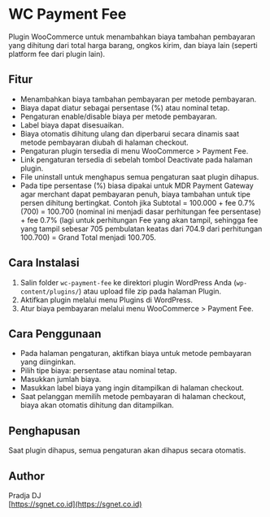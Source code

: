 # WC Payment Fee

Plugin WooCommerce untuk menambahkan biaya tambahan pembayaran yang dihitung dari total harga barang, ongkos kirim, dan biaya lain (seperti platform fee dari plugin lain).

## Fitur

- Menambahkan biaya tambahan pembayaran per metode pembayaran.
- Biaya dapat diatur sebagai persentase (%) atau nominal tetap.
- Pengaturan enable/disable biaya per metode pembayaran.
- Label biaya dapat disesuaikan.
- Biaya otomatis dihitung ulang dan diperbarui secara dinamis saat metode pembayaran diubah di halaman checkout.
- Pengaturan plugin tersedia di menu WooCommerce > Payment Fee.
- Link pengaturan tersedia di sebelah tombol Deactivate pada halaman plugin.
- File uninstall untuk menghapus semua pengaturan saat plugin dihapus.
- Pada tipe persentase (%) biasa dipakai untuk MDR Payment Gateway agar merchant dapat pembayaran penuh, biaya tambahan untuk tipe persen dihitung bertingkat. Contoh jika Subtotal = 100.000 + fee 0.7% (700) = 100.700 (nominal ini menjadi dasar perhitungan fee persentase) + fee 0.7% (lagi untuk perhitungan Fee yang akan tampil, sehingga fee yang tampil sebesar 705 pembulatan keatas dari 704.9 dari perhitungan 100.700) = Grand Total menjadi 100.705.

## Cara Instalasi

1. Salin folder `wc-payment-fee` ke direktori plugin WordPress Anda (`wp-content/plugins/`) atau upload file zip pada halaman Plugin.
2. Aktifkan plugin melalui menu Plugins di WordPress.
3. Atur biaya pembayaran melalui menu WooCommerce > Payment Fee.

## Cara Penggunaan

- Pada halaman pengaturan, aktifkan biaya untuk metode pembayaran yang diinginkan.
- Pilih tipe biaya: persentase atau nominal tetap.
- Masukkan jumlah biaya.
- Masukkan label biaya yang ingin ditampilkan di halaman checkout.
- Saat pelanggan memilih metode pembayaran di halaman checkout, biaya akan otomatis dihitung dan ditampilkan.

## Penghapusan

Saat plugin dihapus, semua pengaturan akan dihapus secara otomatis.

## Author

Pradja DJ  
[https://sgnet.co.id](https://sgnet.co.id)
